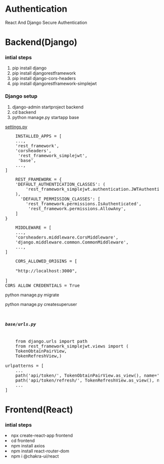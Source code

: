 # Authentication
React And Django Secure Authentication
# Backend(Django)
<h3>intial steps </h3>
<ol>
    <li>pip install django</li>
    <li>pip install djangorestframework</li>
    <li>pip install django-cors-headers</li>
    <li>pip install djangorestframework-simplejwt</li>
</ol>


<h3>Django setup</h3>
<ol>
    <li>django-admin startproject backend</li>
    <li>cd backend</li>
    <li>python manage.py  startapp base</li>
</ol>


<u>settings.py</u>
<pre>
    INSTALLED_APPS = [
    ...,
    'rest_framework',
    'corsheaders',
     'rest_framework_simplejwt',
     'base',
    ...,
]
</pre>
<pre>
    REST_FRAMEWORK = {
    'DEFAULT_AUTHENTICATION_CLASSES': (
        'rest_framework_simplejwt.authentication.JWTAuthentication',
    ),
      'DEFAULT_PERMISSION_CLASSES': [
        'rest_framework.permissions.IsAuthenticated',
         'rest_framework.permissions.AllowAny',
    ]
}
</pre>
<pre>
    MIDDLEWARE = [
    ...,
    'corsheaders.middleware.CorsMiddleware',
    'django.middleware.common.CommonMiddleware',
    ...,
]
</pre>
<pre>
    CORS_ALLOWED_ORIGINS = [
    
    "http://localhost:3000",
   
]
CORS_ALLOW_CREDENTIALS = True
</pre>
<p>python manage.py migrate</p>
<p>python manage.py createsuperuser</p>

<pre> <h5>base/urls.py</h5>
    from django.urls import path
    from rest_framework_simplejwt.views import (
    TokenObtainPairView,
    TokenRefreshView,)

urlpatterns = [
    ...
    path('api/token/', TokenObtainPairView.as_view(), name='token_obtain_pair'),
    path('api/token/refresh/', TokenRefreshView.as_view(), name='token_refresh'),
    ...
]
</pre>

# Frontend(React)
<h3>intial steps </h3>
<o>
    <li>npx create-react-app frontend</li>
    <li>cd frontend</li>
    <li>npm install axios</li>
    <li>npm install react-router-dom</li>
    <li>npm i @chakra-ui/react</li>
</o>
